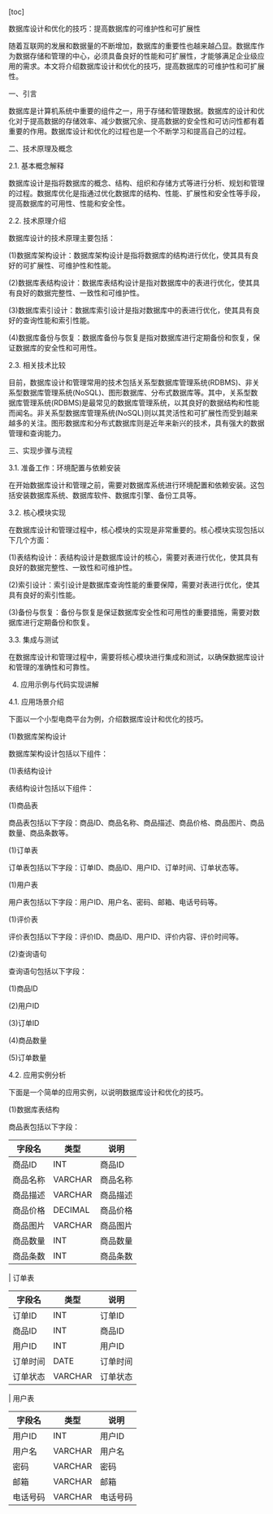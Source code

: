 
[toc]                    
                
                
数据库设计和优化的技巧：提高数据库的可维护性和可扩展性

随着互联网的发展和数据量的不断增加，数据库的重要性也越来越凸显。数据库作为数据存储和管理的中心，必须具备良好的性能和可扩展性，才能够满足企业级应用的需求。本文将介绍数据库设计和优化的技巧，提高数据库的可维护性和可扩展性。

一、引言

数据库是计算机系统中重要的组件之一，用于存储和管理数据。数据库的设计和优化对于提高数据的存储效率、减少数据冗余、提高数据的安全性和可访问性都有着重要的作用。数据库设计和优化的过程也是一个不断学习和提高自己的过程。

二、技术原理及概念

2.1. 基本概念解释

数据库设计是指将数据库的概念、结构、组织和存储方式等进行分析、规划和管理的过程。数据库优化是指通过优化数据库的结构、性能、扩展性和安全性等手段，提高数据库的可用性、性能和安全性。

2.2. 技术原理介绍

数据库设计的技术原理主要包括：

(1)数据库架构设计：数据库架构设计是指将数据库的结构进行优化，使其具有良好的可扩展性、可维护性和性能。

(2)数据库表结构设计：数据库表结构设计是指对数据库中的表进行优化，使其具有良好的数据完整性、一致性和可维护性。

(3)数据库索引设计：数据库索引设计是指对数据库中的表进行优化，使其具有良好的查询性能和索引性能。

(4)数据库备份与恢复：数据库备份与恢复是指对数据库进行定期备份和恢复，保证数据库的安全性和可用性。

2.3. 相关技术比较

目前，数据库设计和管理常用的技术包括关系型数据库管理系统(RDBMS)、非关系型数据库管理系统(NoSQL)、图形数据库、分布式数据库等。其中，关系型数据库管理系统(RDBMS)是最常见的数据库管理系统，以其良好的数据结构和性能而闻名。非关系型数据库管理系统(NoSQL)则以其灵活性和可扩展性而受到越来越多的关注。图形数据库和分布式数据库则是近年来新兴的技术，具有强大的数据管理和查询能力。

三、实现步骤与流程

3.1. 准备工作：环境配置与依赖安装

在开始数据库设计和管理之前，需要对数据库系统进行环境配置和依赖安装。这包括安装数据库系统、数据库软件、数据库引擎、备份工具等。

3.2. 核心模块实现

在数据库设计和管理过程中，核心模块的实现是非常重要的。核心模块实现包括以下几个方面：

(1)表结构设计：表结构设计是数据库设计的核心，需要对表进行优化，使其具有良好的数据完整性、一致性和可维护性。

(2)索引设计：索引设计是数据库查询性能的重要保障，需要对表进行优化，使其具有良好的索引性能。

(3)备份与恢复：备份与恢复是保证数据库安全性和可用性的重要措施，需要对数据库进行定期备份和恢复。

3.3. 集成与测试

在数据库设计和管理过程中，需要将核心模块进行集成和测试，以确保数据库设计和管理的准确性和可靠性。

4. 应用示例与代码实现讲解

4.1. 应用场景介绍

下面以一个小型电商平台为例，介绍数据库设计和优化的技巧。

(1)数据库架构设计

数据库架构设计包括以下组件：

(1)表结构设计

表结构设计包括以下组件：

(1)商品表

商品表包括以下字段：商品ID、商品名称、商品描述、商品价格、商品图片、商品数量、商品条数等。

(1)订单表

订单表包括以下字段：订单ID、商品ID、用户ID、订单时间、订单状态等。

(1)用户表

用户表包括以下字段：用户ID、用户名、密码、邮箱、电话号码等。

(1)评价表

评价表包括以下字段：评价ID、商品ID、用户ID、评价内容、评价时间等。

(2)查询语句

查询语句包括以下字段：

(1)商品ID

(2)用户ID

(3)订单ID

(4)商品数量

(5)订单数量

4.2. 应用实例分析

下面是一个简单的应用实例，以说明数据库设计和优化的技巧。

(1)数据库表结构

商品表包括以下字段：

| 字段名 | 类型   | 说明 |
| --------- | -------- | ---- |
| 商品ID | INT    | 商品ID |
| 商品名称 | VARCHAR | 商品名称 |
| 商品描述 | VARCHAR | 商品描述 |
| 商品价格 | DECIMAL | 商品价格 |
| 商品图片 | VARCHAR | 商品图片 |
| 商品数量 | INT    | 商品数量 |
| 商品条数 | INT    | 商品条数 |

| 订单表

| 字段名 | 类型   | 说明 |
| --------- | -------- | ---- |
| 订单ID | INT    | 订单ID |
| 商品ID | INT    | 商品ID |
| 用户ID | INT    | 用户ID |
| 订单时间 | DATE   | 订单时间 |
| 订单状态 | VARCHAR  | 订单状态 |

| 用户表

| 字段名 | 类型   | 说明 |
| --------- | -------- | ---- |
| 用户ID | INT    | 用户ID |
| 用户名 | VARCHAR | 用户名 |
| 密码 | VARCHAR | 密码 |
| 邮箱 | VARCHAR | 邮箱 |
| 电话号码 | VARCHAR | 电话号码 |

